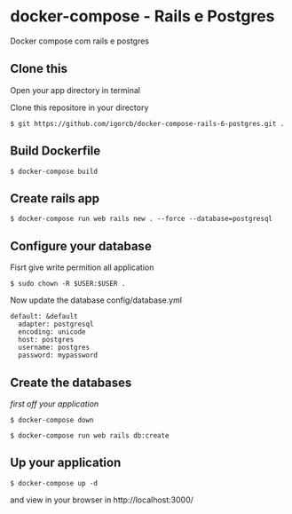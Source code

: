 # docker-compose - Rails e Postgres
Docker compose com rails e postgres

## Clone this
Open your app directory in terminal

Clone this repositore in your directory

```$ git https://github.com/igorcb/docker-compose-rails-6-postgres.git .```

## Build Dockerfile
```$ docker-compose build```

## Create rails app
```$ docker-compose run web rails new . --force --database=postgresql```


## Configure your database
Fisrt give write permition all application

```$ sudo chown -R $USER:$USER .```

Now update the database config/database.yml

```
default: &default
  adapter: postgresql
  encoding: unicode
  host: postgres
  username: postgres
  password: mypassword
```

## Create the databases
*first off your application*

```$ docker-compose down```

```$ docker-compose run web rails db:create```

## Up your application
```$ docker-compose up -d```

and view in your browser in http://localhost:3000/

